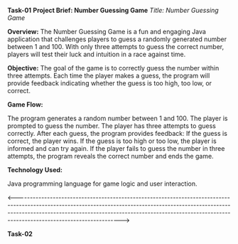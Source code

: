 **Task-01**
**Project Brief: Number Guessing Game**
_Title: Number Guessing Game_

**Overview:**
The Number Guessing Game is a fun and engaging Java application that challenges players to guess a randomly generated number between 1 and 100. With only three attempts to guess the correct number, players will test their luck and intuition in a race against time.

**Objective:**
The goal of the game is to correctly guess the number within three attempts. Each time the player makes a guess, the program will provide feedback indicating whether the guess is too high, too low, or correct.

**Game Flow:**

The program generates a random number between 1 and 100.
The player is prompted to guess the number.
The player has three attempts to guess correctly.
After each guess, the program provides feedback:
If the guess is correct, the player wins.
If the guess is too high or too low, the player is informed and can try again.
If the player fails to guess the number in three attempts, the program reveals the correct number and ends the game.

**Technology Used:**

Java programming language for game logic and user interaction.


<------------------------------------------------------------------------------------------------------------------------------------------------------------------------------------------------------------------------------------------------------------------------------->

**Task-02**

